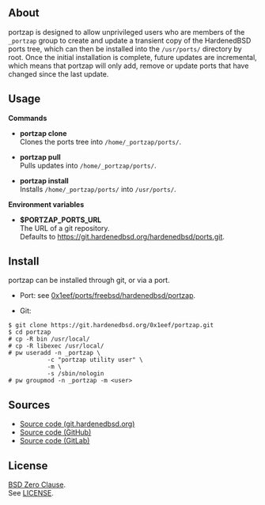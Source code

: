 ## About

portzap is designed to allow unprivileged users who are members
of the `_portzap` group to create and update a transient copy of
the HardenedBSD ports tree, which can then be installed into the
`/usr/ports/` directory by root.  Once the initial installation
is complete, future updates are incremental, which means that portzap
will only add, remove or update ports that have changed since the last
update.

## Usage

**Commands**

* __portzap clone__ <br>
  Clones the ports tree into `/home/_portzap/ports/`.

* __portzap pull__ <br>
  Pulls updates into `/home/_portzap/ports/`.

* __portzap install__ <br>
  Installs `/home/_portzap/ports/` into `/usr/ports/`. <br>

**Environment variables**

* __$PORTZAP_PORTS_URL__ <br>
  The URL of a git repository. <br>
  Defaults to https://git.hardenedbsd.org/hardenedbsd/ports.git.

## Install

portzap can be installed through git, or via a port. <br>

* Port: see [0x1eef/ports/freebsd/hardenedbsd/portzap](https://git.hardenedbsd.org/0x1eef/ports/-/tree/main/freebsd/hardenedbsd/portzap).

* Git: <br>

```
$ git clone https://git.hardenedbsd.org/0x1eef/portzap.git
$ cd portzap
# cp -R bin /usr/local/
# cp -R libexec /usr/local/
# pw useradd -n _portzap \
           -c "portzap utility user" \
           -m \
           -s /sbin/nologin
# pw groupmod -n _portzap -m <user>
```

## Sources

* [Source code (git.hardenedbsd.org)](https://git.hardenedbsd.org/0x1eef/portzap)
* [Source code (GitHub)](https://github.com/0x1eef/portzap)
* [Source code (GitLab)](https://gitlab.com/0x1eef/portzap)

## License

[BSD Zero Clause](https://choosealicense.com/licenses/0bsd/). <br>
See [LICENSE](./LICENSE).
